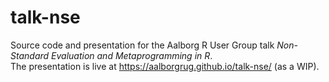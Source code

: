 # talk-nse

Source code and presentation for the Aalborg R User Group talk _Non-Standard Evaluation and Metaprogramming in R_.  
The presentation is live at https://aalborgrug.github.io/talk-nse/ (as a WIP).
